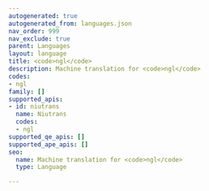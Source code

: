 ```yaml
---
autogenerated: true
autogenerated_from: languages.json
nav_order: 999
nav_exclude: true
parent: Languages
layout: language
title: <code>ngl</code>
description: Machine translation for <code>ngl</code>
codes:
- ngl
family: []
supported_apis:
- id: niutrans
  name: Niutrans
  codes:
  - ngl
supported_qe_apis: []
supported_ape_apis: []
seo:
  name: Machine translation for <code>ngl</code>
  type: Language

---
```


